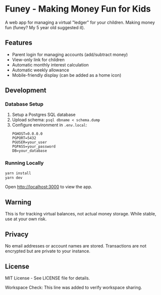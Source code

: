 # Funey - Making Money Fun for Kids

A web app for managing a virtual "ledger" for your children. Making money fun (funey? My 5 year old suggested it).

## Features

- Parent login for managing accounts (add/subtract money)
- View-only link for children
- Automatic monthly interest calculation
- Automatic weekly allowance
- Mobile-friendly display (can be added as a home icon)

## Development

### Database Setup

1. Setup a Postgres SQL database
2. Upload schema: `psql dbname < schema.dump`
3. Configure environment in `.env.local`:
   ```
   PGHOST=0.0.0.0
   PGPORT=5432
   PGUSER=your_user
   PGPASS=your_password
   DB=your_database
   ```

### Running Locally

```bash
yarn install
yarn dev
```

Open [http://localhost:3000](http://localhost:3000) to view the app.

## Warning

This is for tracking virtual balances, not actual money storage. While stable, use at your own risk.

## Privacy

No email addresses or account names are stored. Transactions are not encrypted but are private to your instance.

## License

MIT License - See LICENSE file for details.

Workspace Check: This line was added to verify workspace sharing.
